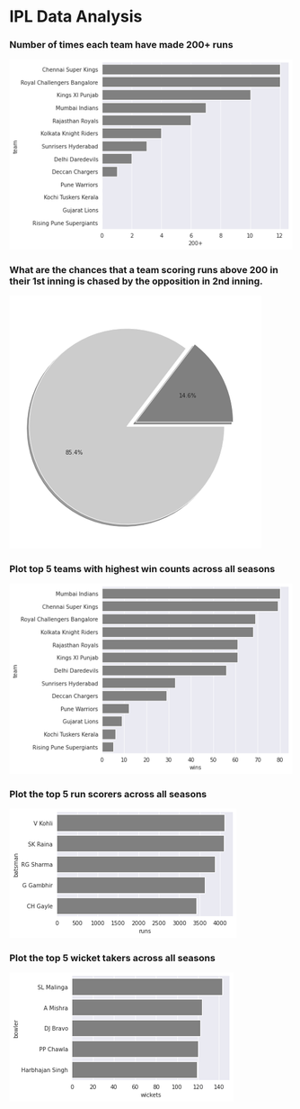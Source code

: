 # IPL Data Analysis

### Number of times each team have made 200+ runs

<img src="plots/200+.png">

### What are the chances that a team scoring runs above 200 in their 1st inning is chased by the opposition in 2nd inning.

<img src="plots/win_probability.png">

### Plot top 5 teams with highest win counts across all seasons

<img src="plots/teams.png">

### Plot the top 5 run scorers across all seasons

<img src="plots/batsman.png">

### Plot the top 5 wicket takers across all seasons

<img src="plots/bowlers.png">
